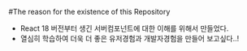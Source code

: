 #The reason for the existence of this Repository

- React 18 버전부터 생긴 서버컴포넌트에 대한 이해를 위해서 만들었다.
- 열심히 학습하여 더욱 더 좋은 유저경험과 개발자경험을 만들어 보고싶다..!
